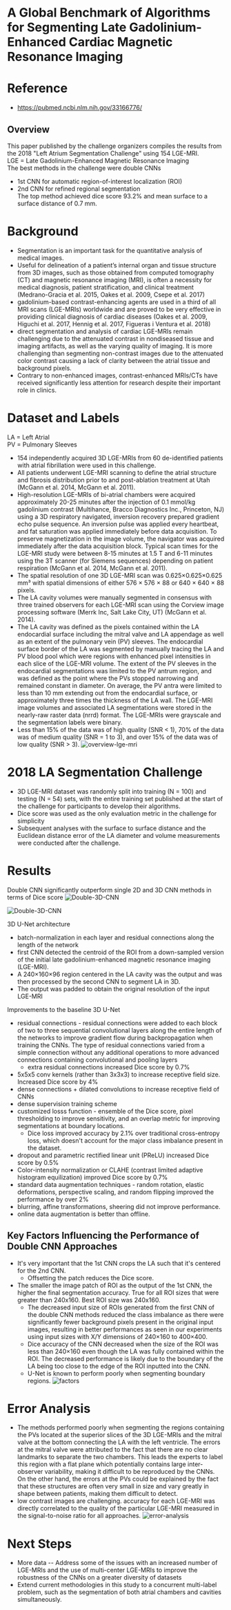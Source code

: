# A Global Benchmark of Algorithms for Segmenting Late Gadolinium-Enhanced Cardiac Magnetic Resonance Imaging

# Reference
* https://pubmed.ncbi.nlm.nih.gov/33166776/
## Overview
This paper published by the challenge organizers compiles the results from the 2018 "Left Atrium Segmentation Challenge" using 154 LGE-MRI.\
LGE = Late Gadolinium-Enhanced Magnetic Resonance Imaging\
The best methods in the challenge were double CNNs
* 1st CNN for automatic region-of-interest localization (ROI)
* 2nd CNN for refined regional segmentation\
The top method achieved dice score 93.2% and mean surface to a surface distance of 0.7 mm.

# Background
* Segmentation is an important task for the quantitative analysis of medical images.
* Useful for delineation of a patient’s internal organ and tissue structure from 3D images, such as those obtained from computed tomography (CT) and magnetic resonance imaging (MRI), is often a necessity for medical diagnosis, patient stratification, and clinical treatment (Medrano-Gracia et al. 2015, Oakes et al. 2009, Csepe et al. 2017)
* gadolinium-based contrast-enhancing agents are used in a third of all MRI scans (LGE-MRIs) worldwide and are proved to be very effective in providing clinical diagnosis of cardiac diseases (Oakes et al. 2009, Higuchi et al. 2017, Hennig et al. 2017, Figueras i Ventura et al. 2018)
* direct segmentation and analysis of cardiac LGE-MRIs remain challenging due to the attenuated contrast in nondiseased tissue and imaging artifacts, as well as the varying quality of imaging. It is more challenging than segmenting non-contrast images due to the attenuated color contrast causing a lack of clarity between the atrial tissue and background pixels.
* Contrary to non-enhanced images, contrast-enhanced MRIs/CTs have received significantly less attention for research despite their important role in clinics.

# Dataset and Labels
LA = Left Atrial\
PV = Pulmonary Sleeves
* 154 independently acquired 3D LGE-MRIs from 60 de-identified patients with atrial
fibrillation were used in this challenge.
* All patients underwent LGE-MRI scanning to define the atrial structure and fibrosis distribution prior to and post-ablation treatment at Utah (McGann et al. 2014, McGann et al. 2011).
* High-resolution LGE-MRIs of bi-atrial chambers were acquired approximately 20-25 minutes after the injection of 0.1 mmol/kg gadolinium contrast (Multihance, Bracco Diagnostics Inc., Princeton, NJ) using a 3D respiratory navigated, inversion recovery prepared gradient echo pulse sequence. An inversion pulse was applied every heartbeat, and fat saturation was applied immediately before data acquisition. To preserve magnetization in the image volume, the navigator was acquired immediately after the data acquisition block. Typical scan times for the LGE-MRI study were between 8-15 minutes at 1.5 T and 6-11 minutes using the 3T scanner (for Siemens sequences) depending on patient respiration (McGann et al. 2014, McGann et al. 2011).
* The spatial resolution of one 3D LGE-MRI scan was 0.625×0.625×0.625 mm³ with spatial dimensions of either 576 × 576 × 88 or 640 × 640 × 88 pixels.
* The LA cavity volumes were manually segmented in consensus with three trained observers for each LGE-MRI scan using the Corview image processing software (Merrk Inc, Salt Lake City, UT) (McGann et al. 2014).
* The LA cavity was defined as the pixels contained within the LA endocardial surface including the mitral valve and LA appendage as well as an extent of the pulmonary vein (PV) sleeves. The endocardial surface border of the LA was segmented by manually tracing the LA and PV blood pool which were regions with enhanced pixel intensities in each slice of the LGE-MRI volume. The extent of the PV sleeves in the endocardial segmentations was limited to the PV antrum region, and was defined as the point where the PVs stopped narrowing and remained constant in diameter. On average, the PV antra were limited to less than 10 mm extending out from the endocardial surface, or approximately three times the thickness of the LA wall. The LGE-MRI image volumes and associated LA segmentations were stored in the nearly-raw raster data (nrrd) format. The LGE-MRIs were grayscale and the segmentation labels were binary.
* Less than 15% of the data was of high quality (SNR < 1), 70% of the data was of medium quality (SNR = 1 to 3), and over 15% of the data was of low quality (SNR > 3).
![overview-lge-mri](https://github.com/anenbergb/MBAS/assets/5284312/c9d25faa-6d79-4eb2-b38a-9287af04425b)
# 2018 LA Segmentation Challenge
* 3D LGE-MRI dataset was randomly split into training (N = 100) and testing (N = 54) sets, with the entire training set published at the start of the challenge for participants to develop their algorithms.
* Dice score was used as the only evaluation metric in the challenge for simplicity
* Subsequent analyses with the surface to surface distance and the Euclidean distance error of the LA diameter and volume measurements were conducted after the challenge.

# Results

Double CNN significantly outperform single 2D and 3D CNN methods in terms of Dice score
![Double-3D-CNN](https://github.com/anenbergb/MBAS/assets/5284312/0e5e6ee0-4fd7-4115-bf99-b4366d92db3c)

![Double-3D-CNN](https://github.com/anenbergb/MBAS/assets/5284312/b40a2d11-421e-4edb-91e5-ef144c74b30f)

3D U-Net architecture
* batch-normalization in each layer and residual connections along the length of the network
* first CNN detected the centroid of the ROI from a down-sampled version of the initial late gadolinium-enhanced magnetic resonance imaging (LGE-MRI).
* A 240×160×96 region centered in the LA cavity was the output and was then processed by the second CNN to segment LA in 3D.
* The output was padded to obtain the original resolution of the input LGE-MRI


Improvements to the baseline 3D U-Net
* residual connections - residual connections were added to each block of two to three sequential convolutional layers along the entire length of the networks to improve
gradient flow during backpropagation when training the CNNs. The type of residual connections varied from a simple connection without any additional operations to more advanced connections containing convolutional and pooling layers
  * extra residual connections increased Dice score by 0.7%
* 5x5x5 conv kernels (rather than 3x3x3) to increase receptive field size. Increased Dice score by 4%
* dense connections + dilated convolutions to increase receptive field of CNNs
* dense supervision training scheme
* customized losss function - ensemble of the Dice score, pixel thresholding to improve sensitivity, and an overlap metric for improving segmentations at boundary locations.
  * Dice loss improved accuracy by 2.1% over traditional cross-entropy loss, which doesn't account for the major class imbalance present in the dataset.
* dropout and parametric rectified linear unit (PReLU) increased Dice score by 0.5%
* Color-intensity normalization or CLAHE (contrast limited adaptive histogram equilization) improved Dice score by 0.7%
* standard data augmentation techniques - random rotation, elastic deformations, perspective scaling, and random flipping improved the performance by over 2%
* blurring, affine transformations, sheering did not improve performance.
* online data augmentation is better than offline.

## Key Factors Influencing the Performance of Double CNN Approaches
* It's very important that the 1st CNN crops the LA such that it's centered for the 2nd CNN.
  * Offsetting the patch reduces the Dice score.
* The smaller the image patch of ROI as the output of the 1st CNN, the higher the final segmentation accuracy. True for all ROI sizes that were greater than 240x160. Best ROI size was 240x160.
  * The decreased input size of ROIs generated from the first CNN of the double CNN methods reduced the class imbalance as there were significantly fewer background pixels present in the original input images, resulting in better performances as seen in our experiments using input sizes with X/Y dimensions of 240×160 to 400×400.
  * Dice accuracy of the CNN decreased when the size of the ROI was less than 240×160 even though the LA was fully contained within the ROI. The decreased performance is likely due to the boundary of the LA being too close to the edge of the ROI inputted into the CNN.
  * U-Net is known to perform poorly when segmenting boundary regions.
![factors](https://github.com/anenbergb/MBAS/assets/5284312/10c24947-bcca-4a2b-89a9-965fb888c143)
# Error Analysis
* The methods performed poorly when segmenting the regions containing the PVs located at the superior slices of the 3D LGE-MRIs and the mitral valve at the bottom connecting the LA with the left ventricle. The errors at the mitral valve were attributed to the fact that there are no clear landmarks to separate the two chambers. This leads the experts to label this region with a flat plane which potentially contains large inter-observer variability, making it difficult to be reproduced by the CNNs. On the other hand, the errors at the PVs could be explained by the fact that these structures are often very small in size and vary greatly in shape between patients, making them difficult to detect.
* low contrast images are challenging. accuracy for each LGE-MRI was directly correlated to the quality of the particular LGE-MRI measured in the signal-to-noise ratio for all approaches.
![error-analysis](https://github.com/anenbergb/MBAS/assets/5284312/8e644589-bd7d-4537-9f11-d00e5e3ff264)
# Next Steps
* More data -- Address some of the issues with an increased number of LGE-MRIs and the use of multi-center LGE-MRIs to improve the robustness of the CNNs on a greater diversity of datasets
* Extend current methodologies in this study to a concurrent multi-label problem,
such as the segmentation of both atrial chambers and cavities simultaneously.
